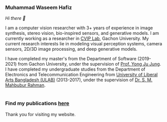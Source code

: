 ### Muhammad Waseem Hafiz

*Hi there 👋*

I am a computer vision researcher with 3+ years of experience in image synthesis, stereo vision, bio-inspired sensors, and generative models. I am currently working as a researcher in [CVIP Lab](https://sites.google.com/site/gachoncvip/home), Gachon University. My current research interests lie in modeling visual perception systems, camera sensors, 2D/3D image processing, and deep generative models.

I have completed my master's from the Department of Software (2019-2021) from Gachon University, under the supervision of  [Prof. Yong Ju Jung](https://sites.google.com/site/coolyjjung/). I have completed my undergraduate studies from the Department of Electronics and Telecommunication Engineering from [University of Liberal Arts Bangladesh (ULAB)](https://ulab.edu.bd/) (2013-2017), under the supervision of [Dr. S. M. Mahbubur Rahman](https://eee.buet.ac.bd/faculty/details/dr-s-m-mahbubur-rahman).
<br><br>
### Find my publications [here](/publications/pub_list.md)

[//]: # (<br>)

[//]: # (#### Basic queries about me )

[//]: # ()
[//]: # (- 🔭 I’m currently working on image inpainting and event cameras.)

[//]: # (- 🌱 I’m currently learning about camera sensors and cuda programming.)

[//]: # (- 💬 I usually work with PyTorch. I have experiences with TensorFlow &#40;1.x&#41;, Keras and MATLAB. )

[//]: # (- 📫 How to reach me: smnadimuddin at gmail dot com)

[//]: # (<!-- - ⚡ Fun fact: I have recently stopped smoking.  -->)


Thank you for visiting my website. 
